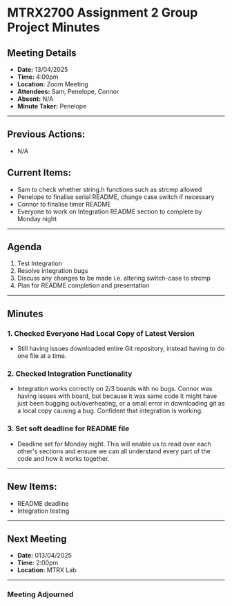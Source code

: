 # MTRX2700 Assignment 2 Group Project Minutes

## Meeting Details
- **Date:** 13/04/2025
- **Time:** 4:00pm
- **Location:** Zoom Meeting
- **Attendees:** Sam, Penelope, Connor
- **Absent:** N/A
- **Minute Taker:** Penelope

---

## Previous Actions:
- N/A
  
## Current Items:
- Sam to check whether string.h functions such as strcmp allowed
- Penelope to finalise serial README, change case switch if necessary
- Connor to finalise timer README
- Everyone to work on Integration README section to complete by Monday night
  
---

## Agenda
1. Test Integration
2. Resolve integration bugs
3. Discuss any changes to be made i.e. altering switch-case to strcmp
4. Plan for README completion and presentation

---

## Minutes

### 1. Checked Everyone Had Local Copy of Latest Version
- Still having issues downloaded entire Git repository, instead having to do one file at a time. 

### 2. Checked Integration Functionality
- Integration works correctly on 2/3 boards with no bugs. Connor was having issues with board, but because it was same code it might have just been bugging out/overheating, or a small error in downloading git as a local copy causing a bug. Confident that integration is working. 

### 3. Set soft deadline for README file
- Deadline set for Monday night. This will enable us to read over each other's sections and ensure we can all understand every part of the code and how it works together. 


---

## New Items:
- README deadline
- Integration testing

  
---

## Next Meeting
- **Date:** 013/04/2025
- **Time:** 2:00pm
- **Location:** MTRX Lab

---

### Meeting Adjourned 
